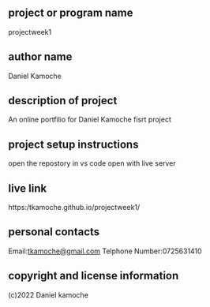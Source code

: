 ## project or program name
projectweek1

## author name
Daniel Kamoche

## description of project
An online portfilio for Daniel Kamoche fisrt project

## project setup instructions
open the repostory in vs code
open with live server

## live link
https:/tkamoche.github.io/projectweek1/

## personal contacts
Email:tkamoche@gmail.com
Telphone Number:0725631410

## copyright and license information
(c)2022 Daniel kamoche
